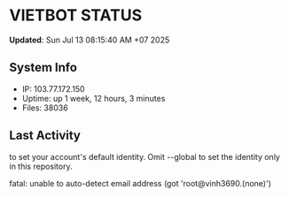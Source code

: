 # VIETBOT STATUS
**Updated**: Sun Jul 13 08:15:40 AM +07 2025

## System Info
- IP: 103.77.172.150
- Uptime: up 1 week, 12 hours, 3 minutes
- Files: 38036

## Last Activity

to set your account's default identity.
Omit --global to set the identity only in this repository.

fatal: unable to auto-detect email address (got 'root@vinh3690.(none)')
